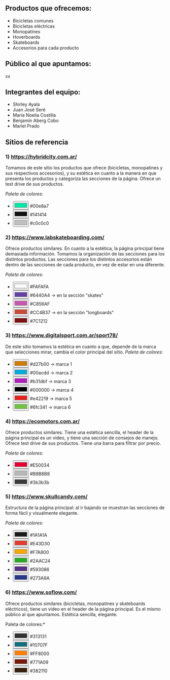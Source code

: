 ## **Productos que ofrecemos:**
- Bicicletas comunes
- Bicicletas eléctricas
- Monopatines
- Hoverboards
- Skateboards
- Accesorios para cada producto

## **Público al que apuntamos:**
xx


## **Integrantes del equipo:**
- Shirley Ayala 
- Juan José Seré
- María Noelia Costilla
- Benjamín Aberg Cobo
- Mariel Prado


## **Sitios de referencia**
### 1) https://hybridcity.com.ar/
Tomamos de este sitio los productos que ofrece (bicicletas, monopatines y sus respectivos accesorios), y su estética en cuanto a la manera en que presenta los productos y categoriza las secciones de la página. Ofrece un test drive de sus productos.

*Paleta de colores*:

- <input type="color" value="#00e8a7"> #00e8a7
- <input type="color" value="#141414"> #141414
- <input type="color" value="#c0c0c0"> #c0c0c0

### 2) https://www.labskateboarding.com/
Ofrece productos similares. En cuanto a la estética, la página principal tiene demasiada información. Tomamos la organización de las secciones para los distintos productos. Las secciones para los distintos accesorios están dentro de las secciones de cada producto, en vez de estar en una diferente. 

*Paleta de colores*:
- <input type="color" value="#FAFAFA"> #FAFAFA
- <input type="color" value="#6440A4"> #6440A4 -> en la sección "skates"
- <input type="color" value="#C856AF"> #C856AF  
- <input type="color" value="#CC4B37"> #CC4B37 -> en la sección "longboards"
- <input type="color" value="#7C1212"> #7C1212

### 3) https://www.digitalsport.com.ar/sport78/
De este sitio tomamos la estética en cuanto a que, depende de la marca que selecciones mirar, cambia el color principal del sitio.
*Paleta de colores*:
- <input type="color" value="#d27b00"> #d27b00 -> marca 1
- <input type="color" value="#00acdd"> #00acdd -> marca 2
- <input type="color" value="#b31dbf"> #b31dbf  -> marca 3
- <input type="color" value="#000000"> #000000 -> marca 4
- <input type="color" value="#e42219"> #e42219 -> marca 5
- <input type="color" value="#6fc341"> #6fc341 -> marca 6


### 4) https://ecomotors.com.ar/
Ofrece productos similares. Tiene una estética sencilla, el header de la página principal es un video, y tiene una sección de consejos de manejo. Ofrece test drive de sus productos. Tiene una barra para filtrar por precio.

*Paleta de colores:*
- <input type="color" value="#E50034"> #E50034
- <input type="color" value="#B8B8B8"> #B8B8B8
- <input type="color" value="#3b3b3b"> #3b3b3b

### 5) https://www.skullcandy.com/
Estructura de la página principal: al ir bajando se muestran las secciones de forma fácil y visualmente elegante.

*Paleta de colores:*
- <input type="color" value="#1A1A1A"> #1A1A1A
- <input type="color" value="#E43D30"> #E43D30
- <input type="color" value="#F7A800"> #F7A800
- <input type="color" value="#2AAC24"> #2AAC24
- <input type="color" value="#593086"> #593086
- <input type="color" value="#273A8A"> #273A8A

### 6) https://www.soflow.com/
Ofrece productos similares (bicicletas, monopatines y skateboards eléctricos), tiene un video en el header de la página principal. Es el mismo público al que apuntamos. Estética sencilla, elegante. 

Paleta de colores:*
- <input type="color" value="#313131"> #313131
- <input type="color" value="#10707F"> #10707F
- <input type="color" value="#FF8000"> #FF8000
- <input type="color" value="#771A09"> #771A09
- <input type="color" value="#382110"> #382110